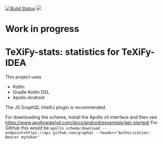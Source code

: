 [![Build Status](https://travis-ci.com/PHPirates/TeXiFy-stats.svg?branch=master)](https://travis-ci.com/PHPirates/TeXiFy-stats)
![](https://github.com/PHPirates/texify-stats/workflows/GitHub%20Action/badge.svg?branch=master)

# Work in progress

# TeXiFy-stats: statistics for TeXiFy-IDEA

This project uses
* Kotlin
* Gradle Kotlin DSL
* Apollo-Android

The JS GraphQL IntelliJ plugin is recommended.

For downloading the schema, install the Apollo cli interface and then see https://www.apollographql.com/docs/android/essentials/get-started/
For GitHub this would be `apollo schema:download --endpoint=https://api.github.com/graphql --header="Authorization: Bearer mytoken"`